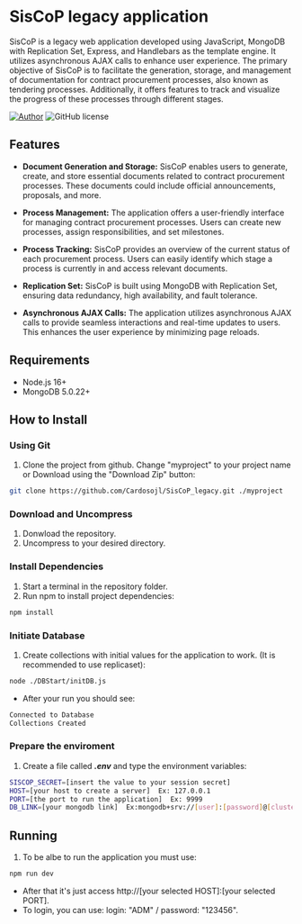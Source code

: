 # SisCoP legacy application
SisCoP is a legacy web application developed using JavaScript, MongoDB with Replication Set, Express, and Handlebars as the template engine. It utilizes asynchronous AJAX calls to enhance user experience. The primary objective of SisCoP is to facilitate the generation, storage, and management of documentation for contract procurement processes, also known as tendering processes. Additionally, it offers features to track and visualize the progress of these processes through different stages.

[![Author](http://img.shields.io/badge/author-@Cardosojl-blue.svg)](https://www.linkedin.com/in/jorge-luiz-cardoso-215914235/) ![GitHub license](https://img.shields.io/github/license/maitraysuthar/rest-api-nodejs-mongodb.svg)

## Features

+ **Document Generation and Storage:** SisCoP enables users to generate, create, and store essential documents related to contract procurement processes. These documents could include official announcements, proposals, and more.

+ **Process Management:** The application offers a user-friendly interface for managing contract procurement processes. Users can create new processes, assign responsibilities, and set milestones.

+ **Process Tracking:** SisCoP provides an overview of the current status of each procurement process. Users can easily identify which stage a process is currently in and access relevant documents.

+ **Replication Set:** SisCoP is built using MongoDB with Replication Set, ensuring data redundancy, high availability, and fault tolerance.

+ **Asynchronous AJAX Calls:** The application utilizes asynchronous AJAX calls to provide seamless interactions and real-time updates to users. This enhances the user experience by minimizing page reloads.

## Requirements

+ Node.js 16+
+ MongoDB 5.0.22+

## How to Install

  ### Using Git
  1.   Clone the project from github. Change "myproject" to your project name or Download using the "Download Zip" button:
  ```bash
  git clone https://github.com/Cardosojl/SisCoP_legacy.git ./myproject
  ```
  ### Download and Uncompress
  1. Donwload the repository.
  2. Uncompress to your desired directory.

  ### Install Dependencies
  1. Start a terminal in the repository folder.
  2. Run npm to install project dependencies:
  ```bash
  npm install
  ```
  ### Initiate Database
  1. Create collections with initial values ​​for the application to work. (It is recommended to use replicaset):
  ```bash
  node ./DBStart/initDB.js
  ```
  + After your run you should see:
  ```sh
  Connected to Database
  Collections Created
  ```
  ### Prepare the enviroment
  1. Create a file called ***.env*** and type the environment variables:
  ```sh
  SISCOP_SECRET=[insert the value to your session secret]
  HOST=[your host to create a server]  Ex: 127.0.0.1
  PORT=[the port to run the application]  Ex: 9999
  DB_LINK=[your mongodb link]  Ex:mongodb+srv://[user]:[password]@[cluster]/siscop?retryWrites=true&w=majority
  ```
## Running
  1. To be albe to run the application you must use:
  ```bash
  npm run dev
  ```
  + After that it's just access http://[your selected HOST]:[your selected PORT].
  + To login, you can use:  login: "ADM" / password: "123456".